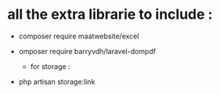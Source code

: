 


# all the extra librarie to include : 


- composer require maatwebsite/excel
  
- omposer require barryvdh/laravel-dompdf


  - for storage : 
- php artisan storage:link

